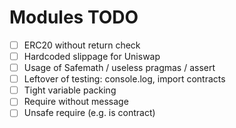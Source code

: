# Modules TODO
- [ ] ERC20 without return check
- [ ] Hardcoded slippage for Uniswap
- [ ] Usage of Safemath / useless pragmas / assert
- [ ] Leftover of testing: console.log, import contracts
- [ ] Tight variable packing
- [ ] Require without message
- [ ] Unsafe require (e.g. is contract)
